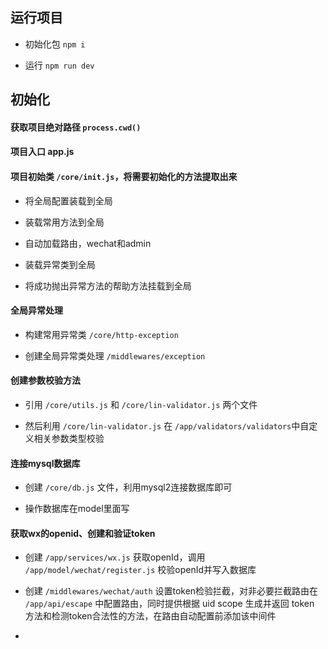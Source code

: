 ## 运行项目

- 初始化包 `npm i`

- 运行 `npm run dev`

## 初始化

#### 获取项目绝对路径 `process.cwd()`

#### 项目入口 app.js

#### 项目初始类 `/core/init.js`，将需要初始化的方法提取出来

- 将全局配置装载到全局

- 装载常用方法到全局

- 自动加载路由，wechat和admin

- 装载异常类到全局

- 将成功抛出异常方法的帮助方法挂载到全局

#### 全局异常处理 

- 构建常用异常类 `/core/http-exception`

- 创建全局异常类处理 `/middlewares/exception`

#### 创建参数校验方法

- 引用 `/core/utils.js` 和 `/core/lin-validator.js` 两个文件

- 然后利用 `/core/lin-validator.js` 在 `/app/validators/validators`中自定义相关参数类型校验

#### 连接mysql数据库

- 创建 `/core/db.js` 文件，利用mysql2连接数据库即可

- 操作数据库在model里面写

#### 获取wx的openid、创建和验证token

- 创建 `/app/services/wx.js` 获取openId，调用 `/app/model/wechat/register.js` 校验openId并写入数据库

- 创建 `/middlewares/wechat/auth` 设置token检验拦截，对非必要拦截路由在 `/app/api/escape` 中配置路由，同时提供根据 uid scope 生成并返回 token 方法和检测token合法性的方法，在路由自动配置前添加该中间件

- 



